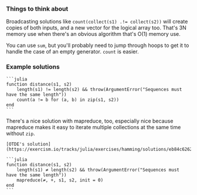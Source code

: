 ### Things to think about

Broadcasting solutions like `count(collect(s1) .!= collect(s2))` will create copies of both inputs, and a new vector for the logical array too. That's 3N memory use when there's an obvious algorithm that's O(1) memory use.

You can use `sum`, but you'll probably need to jump through hoops to get it to handle the case of an empty generator. `count` is easier.

### Example solutions

````
```julia
function distance(s1, s2)
    length(s1) != length(s2) && throw(ArgumentError("Sequences must have the same length"))
    count(a != b for (a, b) in zip(s1, s2))
end
```
````

There's a nice solution with mapreduce, too, especially nice because mapreduce makes it easy to iterate multiple collections at the same time without `zip`.

````
[OTDE's solution](https://exercism.io/tracks/julia/exercises/hamming/solutions/eb84c62622fd41c0b92ddfae03ef9f01)

```julia
function distance(s1, s2)
    length(s1) ≠ length(s2) && throw(ArgumentError("Sequences must have the same length"))
    mapreduce(≠, +, s1, s2, init = 0)
end
```
````
